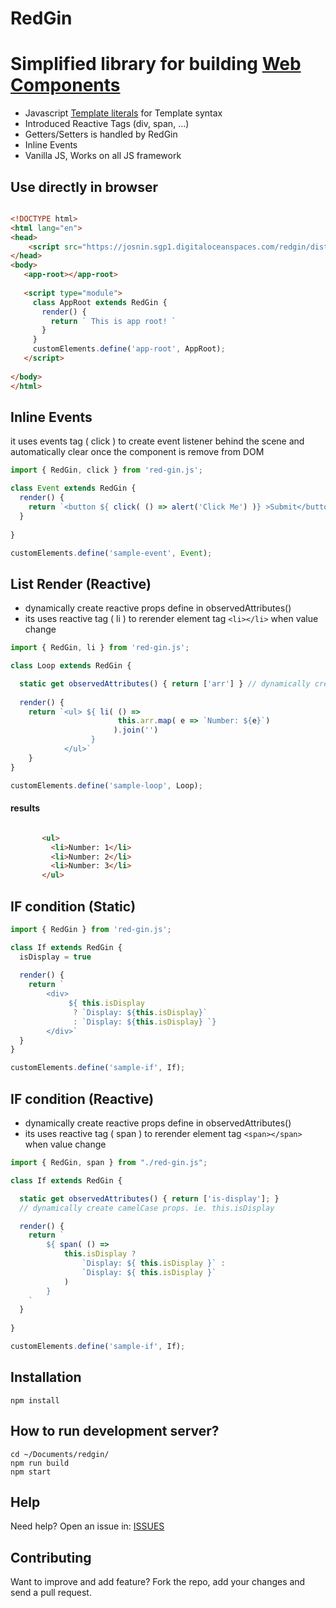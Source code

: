 # RedGin
# Simplified library for building [Web Components](https://developer.mozilla.org/en-US/docs/Web/Web_Components)

* Javascript [Template literals](https://developer.mozilla.org/en-US/docs/Web/JavaScript/Reference/Template_literals) for Template syntax
* Introduced Reactive Tags (div, span, ...)
* Getters/Setters is handled by RedGin
* Inline Events 
* Vanilla JS, Works on all JS framework


## Use directly in browser

```html 

<!DOCTYPE html>
<html lang="en">
<head>       
    <script src="https://josnin.sgp1.digitaloceanspaces.com/redgin/dist/redgin.js"></script>
</head>
<body>
   <app-root></app-root>
    
   <script type="module">     
     class AppRoot extends RedGin {  
       render() { 
         return ` This is app root! `
       }
     }
     customElements.define('app-root', AppRoot);
   </script> 
    
</body>
</html>

```



## Inline Events
it uses events tag ( click ) to create event listener behind the scene and automatically clear once the component is remove from DOM
```js
import { RedGin, click } from 'red-gin.js';

class Event extends RedGin { 
  render() {
    return `<button ${ click( () => alert('Click Me') )} >Submit</button>`
  }
 
}

customElements.define('sample-event', Event);

```

## List Render (Reactive) 
* dynamically create reactive props define in observedAttributes()
* its uses reactive tag ( li ) to rerender element tag ```<li></li>``` when value change
```js
import { RedGin, li } from 'red-gin.js';

class Loop extends RedGin {

  static get observedAttributes() { return ['arr'] } // dynamically create reactive props this.arr
  
  render() {    
    return `<ul> ${ li( () => 
                        this.arr.map( e => `Number: ${e}`) 
                       ).join('') 
                  } 
            </ul>`
    } 
}

customElements.define('sample-loop', Loop);

```
#### results
```html

       <ul>
         <li>Number: 1</li>
         <li>Number: 2</li>
         <li>Number: 3</li>
       </ul>

```



## IF condition (Static)
```js
import { RedGin } from 'red-gin.js';

class If extends RedGin {
  isDisplay = true
  
  render() {
    return `
        <div>
             ${ this.isDisplay 
              ? `Display: ${this.isDisplay}` 
              : `Display: ${this.isDisplay} `}   
        </div>`      
  } 
}

customElements.define('sample-if', If);

```

## IF condition (Reactive)
* dynamically create reactive props define in observedAttributes()
* its uses reactive tag ( span ) to rerender element tag ```<span></span>``` when value change
```js
import { RedGin, span } from "./red-gin.js";

class If extends RedGin {

  static get observedAttributes() { return ['is-display']; } 
  // dynamically create camelCase props. ie. this.isDisplay

  render() {
    return `
        ${ span( () => 
            this.isDisplay ? 
                `Display: ${ this.isDisplay }` : 
                `Display: ${ this.isDisplay }`
            ) 
        }
    `
  }
 
}

customElements.define('sample-if', If);
```

## Installation 
```
npm install
```

## How to run development server? 
```
cd ~/Documents/redgin/
npm run build
npm start
```

## Help

Need help? Open an issue in: [ISSUES](https://github.com/josnin/redgin/issues)


## Contributing
Want to improve and add feature? Fork the repo, add your changes and send a pull request.

